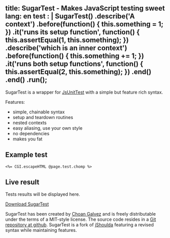 title: SugarTest - Makes JavaScript testing sweet
lang: en
test : |
  SugarTest()
    .describe('A context')
      .before(function() {
        this.something = 1;
      })
      .it('runs its setup function', function() {
        this.assertEqual(1, this.something);
      })
      .describe('which is an inner context')
        .before(function() {
          this.something += 1;
        })
        .it('runs both setup functions', function() {
          this.assertEqual(2, this.something);
        })
      .end()
    .end()
  .run();
---
SugarTest is a wrapper for [JsUnitTest](http://github.com/drnic/jsunittest/) with a simple but feature rich syntax.

Features:

* simple, chainable syntax
* setup and teardown routines
* nested contexts
* easy aliasing, use your own style
* no dependencies
* makes you fat

## Example test

<pre>
<code><%= CGI.escapeHTML @page.test.chomp %></code>
</pre>


## Live result

<div id="testlog"><p>Tests results will be displayed here.</p></div>

<script type="text/javascript" charset="utf-8">
// <![CDATA[
<%= @page.test %>
// ]]>
</script>

<p class="download"><a href="dl/sugar_test-<%= @version %>.zip">Download SugarTest</a></p>

SugarTest has been created by <a href="http://choangalvez.nom.es/" hreflang="es">Choan Galvez</a> and is freely distributable under the terms of a MIT-style license. The source code resides in a <a href="http://github.com/choan/sugar_test/">Git repository at github</a>. SugarTest is a fork of <a href="http://jshoulda.scriptia.net">jShoulda</a> featuring a revised syntax while maintaining features.